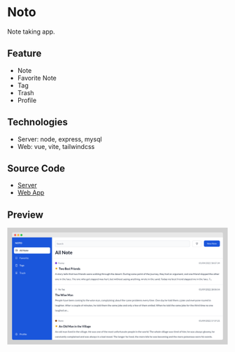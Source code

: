 # Noto

Note taking app.

## Feature

- Note
- Favorite Note
- Tag
- Trash
- Profile

## Technologies

- Server: node, express, mysql
- Web: vue, vite, tailwindcss

## Source Code

- [Server](https://github.com/ibrahimalanshor/noto-server)
- [Web App](https://github.com/ibrahimalanshor/noto-web)

## Preview

![Noto](preview.png)